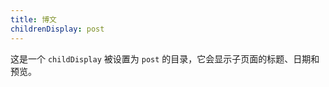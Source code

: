 ```yaml
---
title: 博文
childrenDisplay: post
---
```


这是一个 `childDisplay` 被设置为 `post` 的目录，它会显示子页面的标题、日期和预览。
